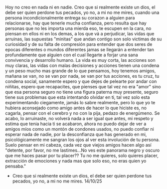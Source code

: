 Hoy no creo en nada ni en nadie. Creo que si realmente existe un dios, el debe ser quien perdone tus pecados, yo no, a mi no me mires, cuando una persona incondicionalmente entrega su corazon a alguien para relacionarse, hay que tenerle mucha confianza, pero resulta que hay personas que no les importa una mierda eso, te escupen en la cara, no piensan en ellos ni en los demas, a los que vá a perjudicar, las vidas que arruinas, las supuestas "minitas" que andan contigo son solo victimas de su curiosidad y de su falta de compresión para entender que dos seres de epocas diferentes o mundos diferentes jamas se llegarán a entender tan profundamente que alguien con el cual llegarte a forjar una sana convivencia y desarrollo humano. 
La vida es muy corta, las acciones son muy claras, las vidas con malas decisiones y acciones tienen una condena y un peso mucho mas grande de lo que pensamos, hoy tenemos amigos, mañana se van, no se van por nada, se van por tus acciones, es tu cruz, tu condena social, sanamente espero y que dejes de pelearte por andar con niñitas, espero que recapacites, que pienses que tal vez no era "amor" sino que esa persona seguro no tiene una figura paterna muy presente, seguro tiene sus problemas que esta intentando olvidar en ti, tal vez solo esta experimentando ciegamente, jamás lo sabre realmente, pero lo que yo te hubiera aconsejado como amigo antes de hacer lo que hiciste es, no cagarla, pensar con el cerebro y no con la pija, pedazo de energúmeno. Se acabo, lo arruinaste, no volverá nada a ser igual que antes, mi respeto y estima que tenia hacia ti se acabaron, ahora no puedo dejar de ver a amigos míos como un montón de condones usados, no puedo confiar ni esperar nada de nadie, por la desconfianza que has generado en mi, psicológicamente me sangran los ojos al ver esta involución de tu persona.
Suelo pensar en mi cabeza, cada vez que viejos amigos hacen algo así "detente, por favor, no me lastimes...No ves este panorama negro y oscuro que me haces pasar por tu placer?? Tu no me quieres, solo quieres placer, extracción de emociones y nada mas que solo eso, no eras quien yo pensaba."

- Creo que si realmente existe un dios, el debe ser quien perdone tus pecados, yo no, a mi no me mires. 14/10/25 

